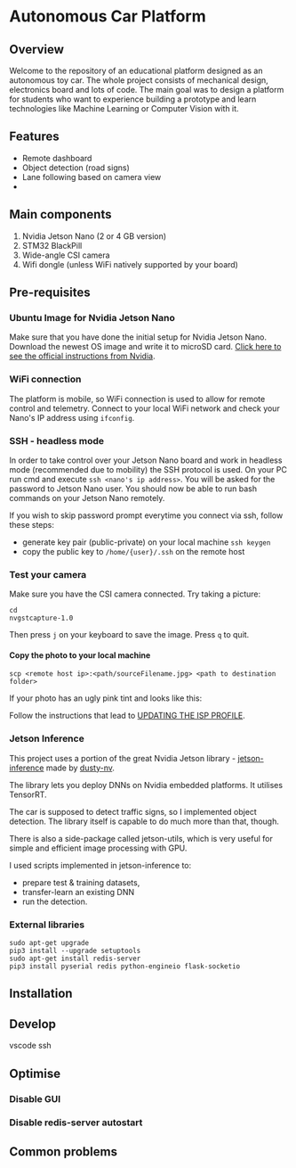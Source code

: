 # Autonomous Car Platform
## Overview
Welcome to the repository of an educational platform designed as an autonomous toy car. The whole project consists of mechanical design, electronics board and lots of code. The main goal was to design a platform for students who want to experience building a prototype and learn technologies like Machine Learning or Computer Vision with it.

## Features
- Remote dashboard 
- Object detection (road signs)
- Lane following based on camera view
- 
## Main components
1. Nvidia Jetson Nano (2 or 4 GB version)
2. STM32 BlackPill
3. Wide-angle CSI camera
4. Wifi dongle (unless WiFi natively supported by your board)

## Pre-requisites
### Ubuntu Image for Nvidia Jetson Nano
Make sure that you have done the initial setup for Nvidia Jetson Nano. Download the newest OS image and write it to microSD card. [Click here to see the official instructions from Nvidia](https://developer.nvidia.com/embedded/learn/get-started-jetson-nano-devkit#prepare).


### WiFi connection
The platform is mobile, so WiFi connection is used to allow for remote control and telemetry.
Connect to your local WiFi network and check your Nano's IP address using `ifconfig`.


### SSH - headless mode
In order to take control over your Jetson Nano board and work in headless mode (recommended due to mobility) the SSH protocol is used. On your PC run cmd and execute `ssh <nano's ip address>`. You will be asked for the password to Jetson Nano user. You should now be able to run bash commands on your Jetson Nano remotely.

If you wish to skip password prompt everytime you connect via ssh, follow these steps:
- generate key pair (public-private) on your local machine `ssh keygen`
- copy the public key to `/home/{user}/.ssh` on the remote host

### Test your camera
Make sure you have the CSI camera connected. Try taking a picture:
```
cd
nvgstcapture-1.0
```
Then press `j` on your keyboard to save the image. Press `q` to quit.

#### Copy the photo to your local machine
```
scp <remote host ip>:<path/sourceFilename.jpg> <path to destination folder>
```
If your photo has an ugly pink tint and looks like this:

Follow the instructions that lead to [UPDATING THE ISP PROFILE](https://jonathantse.medium.com/fix-pink-tint-on-jetson-nano-wide-angle-camera-a8ce5fbd797f).

### Jetson Inference

This project uses a portion of the great Nvidia Jetson library - [jetson-inference](https://github.com/dusty-nv/jetson-inference) made by [dusty-nv](https://github.com/dusty-nv).

The library lets you deploy DNNs on Nvidia embedded platforms. It utilises TensorRT. 

The car is supposed to detect traffic signs, so I implemented object detection. The library itself is capable to do much more than that, though.

There is also a side-package called jetson-utils, which is very useful for simple and efficient image processing with GPU. 

I used scripts implemented in jetson-inference to: 
- prepare test & training datasets, 
- transfer-learn an existing DNN
- run the detection.

### External libraries
```
sudo apt-get upgrade
pip3 install --upgrade setuptools
sudo apt-get install redis-server
pip3 install pyserial redis python-engineio flask-socketio

```
## Installation
###

## Develop
vscode ssh
## Optimise
### Disable GUI
### Disable redis-server autostart
## Common problems